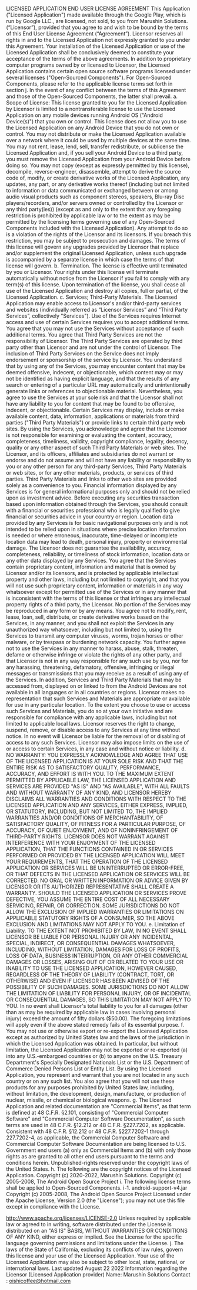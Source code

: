 LICENSED APPLICATION END USER LICENSE AGREEMENT
This Application ("Licensed Application") made available through the Google Play, which is run by Google LLC., are licensed, not sold, to you from Marushin Solutions. (“Licensor”), provided that you agree to and wish to be bound by the terms of this End User License Agreement (“Agreement”). Licensor reserves all rights in and to the Licensed Application not expressly granted to you under this Agreement.
Your installation of the Licensed Application or use of the Licensed Application shall be conclusively deemed to constitute your acceptance of the terms of the above agreements.
In addition to proprietary computer programs owned by or licensed to Licensor, the Licensed Application contains certain open source software programs licensed under several licenses ("Open-Sourced Components"). For Open-Sourced Components, please refer to the applicable license terms set forth in section j. In the event of any conflict between the terms of this Agreement and those of the Open-Sourced Components, the latter shall prevail.
a. Scope of License: This license granted to you for the Licensed Application by Licensor is limited to a nontransferable license to use the Licensed Application on any mobile devices running Android OS ("Android Device(s)") that you own or control. This license does not allow you to use the Licensed Application on any Android Device that you do not own or control. You may not distribute or make the Licensed Application available over a network where it could be used by multiple devices at the same time. You may not rent, lease, lend, sell, transfer redistribute, or sublicense the Licensed Application and, if you sell your Android Device to a third party, you must remove the Licensed Application from your Android Device before doing so. You may not copy (except as expressly permitted by this license), decompile, reverse-engineer, disassemble, attempt to derive the source code of, modify, or create derivative works of the Licensed Application, any updates, any part, or any derivative works thereof (including but not limited to information or data communicated or exchanged between or among audio visual products such as component stereos, speakers, Blu-ray Disc players/recorders, and/or servers owned or controlled by the Licensor or any third party(ies)) (except as and only to the extent that any foregoing restriction is prohibited by applicable law or to the extent as may be permitted by the licensing terms governing use of any Open-Sourced Components included with the Licensed Application). Any attempt to do so is a violation of the rights of the Licensor and its licensors. If you breach this restriction, you may be subject to prosecution and damages.
The terms of this license will govern any upgrades provided by Licensor that replace and/or supplement the original Licensed Application, unless such upgrade is accompanied by a separate license in which case the terms of that license will govern.
b. Termination. The license is effective until terminated by you or Licensor. Your rights under this license will terminate automatically without notice from the Licensor if you fail to comply with any term(s) of this license. Upon termination of the license, you shall cease all use of the Licensed Application and destroy all copies, full or partial, of the Licensed Application.
c. Services; Third-Party Materials. The Licensed Application may enable access to Licensor's and/or third-party services and websites (individually referred as “Licensor Services” and “Third Party Services”, collectively "Services"). Use of the Services requires Internet access and use of certain Services requires you to accept additional terms. You agree that you may not use the Services without acceptance of such additional terms. You agree that Third Party Services are not the responsibility of Licensor. The Third Party Services are operated by third party other than Licensor and are not under the control of Licensor. The inclusion of Third Party Services on the Service does not imply endorsement or sponsorship of the service by Licensor. 
You understand that by using any of the Services, you may encounter content that may be deemed offensive, indecent, or objectionable, which content may or may not be identified as having explicit language, and that the results of any search or entering of a particular URL may automatically and unintentionally generate links or references to objectionable material. Nevertheless, you agree to use the Services at your sole risk and that the Licensor shall not have any liability to you for content that may be found to be offensive, indecent, or objectionable. 
Certain Services may display, include or make available content, data, information, applications or materials from third parties ("Third Party Materials") or provide links to certain third party web sites. By using the Services, you acknowledge and agree that the Licensor is not responsible for examining or evaluating the content, accuracy, completeness, timeliness, validity, copyright compliance, legality, decency, quality or any other aspect of such Third Party Materials or web sites. The Licensor, and its officers, affiliates and subsidiaries do not warrant or endorse and do not assume and will not have any liability or responsibility to you or any other person for any third-party Services, Third Party Materials or web sites, or for any other materials, products, or services of third parties. Third Party Materials and links to other web sites are provided solely as a convenience to you. 
Financial information displayed by any Services is for general informational purposes only and should not be relied upon as investment advice. Before executing any securities transaction based upon information obtained through the Services, you should consult with a financial or securities professional who is legally qualified to give financial or securities advice in your country or region. Location data provided by any Services is for basic navigational purposes only and is not intended to be relied upon in situations where precise location information is needed or where erroneous, inaccurate, time-delayed or incomplete location data may lead to death, personal injury, property or environmental damage. The Licensor does not guarantee the availability, accuracy, completeness, reliability, or timeliness of stock information, location data or any other data displayed by any Services. You agree that the Services contain proprietary content, information and material that is owned by Licensor and/or its licensors, and is protected by applicable intellectual property and other laws, including but not limited to copyright, and that you will not use such proprietary content, information or materials in any way whatsoever except for permitted use of the Services or in any manner that is inconsistent with the terms of this license or that infringes any intellectual property rights of a third party, the Licensor. No portion of the Services may be reproduced in any form or by any means. You agree not to modify, rent, lease, loan, sell, distribute, or create derivative works based on the Services, in any manner, and you shall not exploit the Services in any unauthorized way whatsoever, including but not limited to, using the Services to transmit any computer viruses, worms, trojan horses or other malware, or by trespass or burdening network capacity. You further agree not to use the Services in any manner to harass, abuse, stalk, threaten, defame or otherwise infringe or violate the rights of any other party, and that Licensor is not in any way responsible for any such use by you, nor for any harassing, threatening, defamatory, offensive, infringing or illegal messages or transmissions that you may receive as a result of using any of the Services.
In addition, Services and Third Party Materials that may be accessed from, displayed on or linked to from the Android Devices are not available in all languages or in all countries or regions. Licensor makes no representation that such Services and Materials are appropriate or available for use in any particular location. To the extent you choose to use or access such Services and Materials, you do so at your own initiative and are responsible for compliance with any applicable laws, including but not limited to applicable local laws. Licensor reserves the right to change, suspend, remove, or disable access to any Services at any time without notice. In no event will Licensor be liable for the removal of or disabling of access to any such Services. Licensor may also impose limits on the use of or access to certain Services, in any case and without notice or liability. 
d. NO WARRANTY: YOU EXPRESSLY ACKNOWLEDGE AND AGREE THAT USE OF THE LICENSED APPLICATION IS AT YOUR SOLE RISK AND THAT THE ENTIRE RISK AS TO SATISFACTORY QUALITY, PERFORMANCE, ACCURACY, AND EFFORT IS WITH YOU. TO THE MAXIMUM EXTENT PERMITTED BY APPLICABLE LAW, THE LICENSED APPLICATION AND SERVICES ARE PROVIDED "AS IS" AND "AS AVAILABLE", WITH ALL FAULTS AND WITHOUT WARRANTY OF ANY KIND, AND LICENSOR HEREBY DISCLAIMS ALL WARRANTIES AND CONDITIONS WITH RESPECT TO THE LICENSED APPLICATION AND ANY SERVICES, EITHER EXPRESS, IMPLIED, OR STATUTORY, INCLUDING, BUT NOT LIMITED TO, THE IMPLIED WARRANTIES AND/OR CONDITIONS OF MERCHANTABILITY, OF SATISFACTORY QUALITY, OF FITNESS FOR A PARTICULAR PURPOSE, OF ACCURACY, OF QUIET ENJOYMENT, AND OF NONINFRINGEMENT OF THIRD-PARTY RIGHTS. LICENSOR DOES NOT WARRANT AGAINST INTERFERENCE WITH YOUR ENJOYMENT OF THE LICENSED APPLICATION, THAT THE FUNCTIONS CONTAINED IN OR SERVICES PERFORMED OR PROVIDED BY THE LICENSED APPLICATION WILL MEET YOUR REQUIREMENTS, THAT THE OPERATION OF THE LICENSED APPLICATION OR SERVICES WILL BE UNINTERRUPTED OR ERROR-FREE, OR THAT DEFECTS IN THE LICENSED APPLICATION OR SERVICES WILL BE CORRECTED. NO ORAL OR WRITTEN INFORMATION OR ADVICE GIVEN BY LICENSOR OR ITS AUTHORIZED REPRESENTATIVE SHALL CREATE A WARRANTY. SHOULD THE LICENSED APPLICATION OR SERVICES PROVE DEFECTIVE, YOU ASSUME THE ENTIRE COST OF ALL NECESSARY SERVICING, REPAIR, OR CORRECTION. SOME JURISDICTIONS DO NOT ALLOW THE EXCLUSION OF IMPLIED WARRANTIES OR LIMITATIONS ON APPLICABLE STATUTORY RIGHTS OF A CONSUMER, SO THE ABOVE EXCLUSION AND LIMITATIONS MAY NOT APPLY TO YOU.
e. Limitation of Liability. TO THE EXTENT NOT PROHIBITED BY LAW, IN NO EVENT SHALL LICENSOR BE LIABLE FOR PERSONAL INJURY OR ANY INCIDENTAL, SPECIAL, INDIRECT, OR CONSEQUENTIAL DAMAGES WHATSOEVER, INCLUDING, WITHOUT LIMITATION, DAMAGES FOR LOSS OF PROFITS, LOSS OF DATA, BUSINESS INTERRUPTION, OR ANY OTHER COMMERCIAL DAMAGES OR LOSSES, ARISING OUT OF OR RELATED TO YOUR USE OR INABILITY TO USE THE LICENSED APPLICATION, HOWEVER CAUSED, REGARDLESS OF THE THEORY OF LIABILITY (CONTRACT, TORT, OR OTHERWISE) AND EVEN IF LICENSOR HAS BEEN ADVISED OF THE POSSIBILITY OF SUCH DAMAGES. SOME JURISDICTIONS DO NOT ALLOW THE LIMITATION OF LIABILITY FOR PERSONAL INJURY, OR OF INCIDENTAL OR CONSEQUENTIAL DAMAGES, SO THIS LIMITATION MAY NOT APPLY TO YOU. In no event shall Licensor's total liability to you for all damages (other than as may be required by applicable law in cases involving personal injury) exceed the amount of fifty dollars ($50.00). The foregoing limitations will apply even if the above stated remedy fails of its essential purpose.
f. You may not use or otherwise export or re-export the Licensed Application except as authorized by United States law and the laws of the jurisdiction in which the Licensed Application was obtained. In particular, but without limitation, the Licensed Application may not be exported or re-exported (a) into any U.S.-embargoed countries or (b) to anyone on the U.S. Treasury Department's Specially Designated Nationals List or the U.S. Department of Commerce Denied Persons List or Entity List. By using the Licensed Application, you represent and warrant that you are not located in any such country or on any such list. You also agree that you will not use these products for any purposes prohibited by United States law, including, without limitation, the development, design, manufacture, or production of nuclear, missile, or chemical or biological weapons. 
g. The Licensed Application and related documentation are "Commercial Items", as that term is defined at 48 C.F.R. §2.101, consisting of "Commercial Computer Software" and "Commercial Computer Software Documentation", as such terms are used in 48 C.F.R. §12.212 or 48 C.F.R. §227.7202, as applicable. Consistent with 48 C.F.R. §12.212 or 48 C.F.R. §227.7202-1 through 227.7202-4, as applicable, the Commercial Computer Software and Commercial Computer Software Documentation are being licensed to U.S. Government end users (a) only as Commercial Items and (b) with only those rights as are granted to all other end users pursuant to the terms and conditions herein. Unpublished-rights reserved under the copyright laws of the United States.
h. The following are the copyright notices of the Licensed Application. Copyright (c) 2020-2022, Marushin Solutions. Copyright (c) 2005-2008, The Android Open Source Project 
i. The following license terms shall be applied to Open-Sourced Components.
i-1. android-support-v4.jar
Copyright (c) 2005-2008, The Android Open Source Project 
Licensed under the Apache License, Version 2.0 (the "License"); 
you may not use this file except in compliance with the License. 

http://www.apache.org/licenses/LICENSE-2.0 Unless required by applicable law or agreed to in writing, software distributed under the License is distributed on an "AS IS" BASIS, WITHOUT WARRANTIES OR CONDITIONS OF ANY KIND, either express or implied. See the License for the specific language governing permissions and limitations under the License. 
j. The laws of the State of California, excluding its conflicts of law rules, govern this license and your use of the Licensed Application. Your use of the Licensed Application may also be subject to other local, state, national, or international laws.
Last updated August 22 2022
Information regarding the Licensor (Licensed Application provider)
Name: Marushin Solutions
Contact : oishicoffee@hotmail.com
